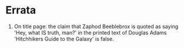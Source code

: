 # Errata

1. On title page: the claim that Zaphod Beeblebrox is quoted as saying 'Hey, what IS truth, man?' in the printed text of Douglas Adams 'Hitchhikers Guide to the Galaxy' is false.
